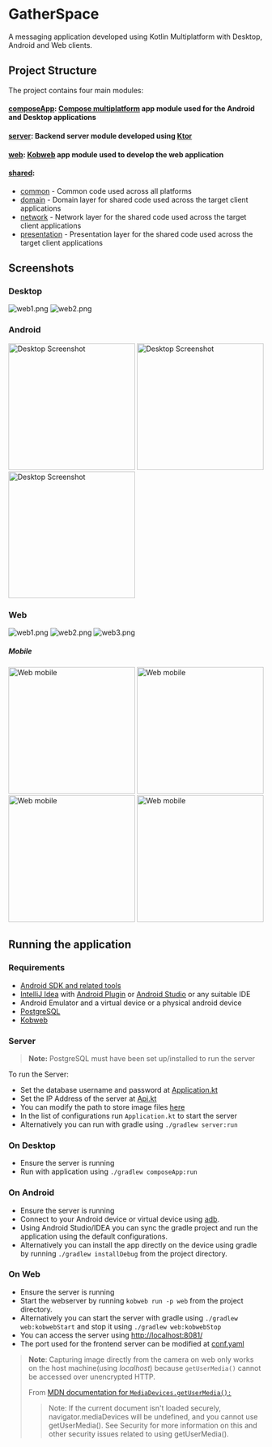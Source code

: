 # GatherSpace

A messaging application developed using Kotlin Multiplatform with Desktop, Android and Web clients.

## Project Structure

The project contains four main modules:

#### [composeApp](composeApp): [Compose multiplatform](https://www.jetbrains.com/compose-multiplatform/) app module used for the Android and Desktop applications

#### [server](server): Backend server module developed using [Ktor](https://ktor.io/)

#### [web](web): [Kobweb](https://github.com/varabyte/kobweb) app module used to develop the web application

#### [shared](shared):

- [common](shared/common) - Common code used across all platforms
- [domain](shared/domain) - Domain layer for shared code used across the target client applications
- [network](shared/network) - Network layer for the shared code used across the target client applications
- [presentation](shared/presentation) - Presentation layer for the shared code used across the target client
  applications

## Screenshots

### Desktop

![web1.png](assets/desktop1.png)
![web2.png](assets/desktop1.png)

### Android

<img src="assets/android1.jpg" alt="Desktop Screenshot" width="250">
<img src="assets/android2.jpg" alt="Desktop Screenshot" width="250">
<img src="assets/android3.jpg" alt="Desktop Screenshot" width="250">

### Web

![web1.png](assets/web1.png)
![web2.png](assets/web2.png)
![web3.png](assets/web3.png)

##### Mobile

<img src="assets/web_mobile1.jpg" alt="Web mobile" width="250">
<img src="assets/web_mobile2.jpg" alt="Web mobile" width="250">
<img src="assets/web_mobile3.jpg" alt="Web mobile" width="250">
<img src="assets/web_mobile4.jpg" alt="Web mobile" width="250">

## Running the application

### Requirements

- [Android SDK and related tools](https://developer.android.com/studio)
- [IntelliJ Idea](https://www.jetbrains.com/idea/)
  with [Android Plugin](https://plugins.jetbrains.com/plugin/22989-android)
  or [Android Studio](https://developer.android.com/studio) or any suitable IDE
- Android Emulator and a virtual device or a physical android device
- [PostgreSQL](https://www.postgresql.org/download/)
- [Kobweb](https://github.com/varabyte/kobweb#install-the-kobweb-binary)

### Server

> **Note:**
> PostgreSQL must have been set up/installed to run the server

To run the Server:

- Set the database username and password
  at [Application.kt](server/src/main/kotlin/com/omasyo/gatherspace/Application.kt)
- Set the IP Address of the server
  at [Api.kt](shared/common/src/commonMain/kotlin/com/omasyo/gatherspace/network/Api.kt)
- You can modify the path to store image files [here](server/src/main/kotlin/com/omasyo/gatherspace/utils/Utils.kt)
- In the list of configurations run `Application.kt` to start the server
- Alternatively you can run with gradle using `./gradlew server:run`

### On Desktop

- Ensure the server is running
- Run with application using `./gradlew composeApp:run`

### On Android

- Ensure the server is running
- Connect to your Android device or virtual device using [adb](https://developer.android.com/tools/adb).
- Using Android Studio/IDEA you can sync the gradle project and run the application using the default configurations.
- Alternatively you can install the app directly on the device using gradle by running `./gradlew installDebug` from
  the project directory.

### On Web

- Ensure the server is running
- Start the webserver by running `kobweb run -p web` from the project directory.
- Alternatively you can start the server with gradle using `./gradlew web:kobwebStart` and stop it using
  `./gradlew web:kobwebStop`
- You can access the server using [http://localhost:8081/](http://localhost:8081/)
- The port used for the frontend server can be modified at [conf.yaml](web/.kobweb/conf.yaml)

> **Note**: Capturing image directly from the camera on web only works on the host machine(using *localhost*) because
`getUserMedia()` cannot be accessed over unencrypted HTTP.
>
> From [MDN documentation for
`MediaDevices.getUserMedia():`](https://developer.mozilla.org/en-US/docs/Web/API/MediaDevices/getUserMedia#using_getusermedia)
>  > Note: If the current document isn't loaded securely, navigator.mediaDevices will be undefined, and you cannot use
> > getUserMedia(). See Security for more information on this and other security issues related to using getUserMedia().
